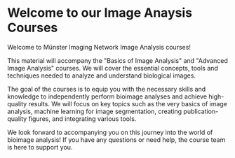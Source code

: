 # Welcome to our Image Anaysis Courses

Welcome to Münster Imaging Network Image Analysis courses!

This material will accompany the "Basics of Image Analysis" and "Advanced Image Analysis" courses. 
We will cover the essential concepts, tools and techniques needed to analyze and understand biological images. 

The goal of the courses is to equip you with the necessary skills and knowledge to independently perform bioimage analyses and achieve high-quality results. 
We will focus on key topics such as the very basics of image analysis, machine learning for image segmentation, creating publication-quality figures, and integrating various tools.



We look forward to accompanying you on this journey into the world of bioimage analysis! If you have any questions or need help, the course team is here to support you.



